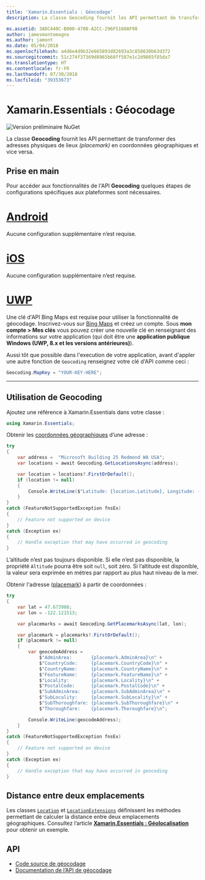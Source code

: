 ```yaml
---
title: 'Xamarin.Essentials : Géocodage'
description: La classe Geocoding fournit les API permettant de transformer des adresses physiques de lieux en coordonnées géographiques et vice versa.

ms.assetid: 3ADC440C-B000-4708-A2CC-296F5160AF90
author: jamesmontemagno
ms.author: jamont
ms.date: 05/04/2018
ms.openlocfilehash: a4d6e4d9b32e665893d82693a3c858630b63d372
ms.sourcegitcommit: 51c274f37369d8965b68ff587e1c2d9865f85da7
ms.translationtype: HT
ms.contentlocale: fr-FR
ms.lasthandoff: 07/30/2018
ms.locfileid: "39353673"
---
```

# <a name="xamarinessentials-geocoding"></a>Xamarin.Essentials : Géocodage

![Version préliminaire NuGet](~/media/shared/pre-release.png)

La classe **Geocoding** fournit les API permettant de transformer des adresses physiques de lieux _(placemark)_ en coordonnées géographiques et vice versa.

## <a name="getting-started"></a>Prise en main

Pour accéder aux fonctionnalités de l'API **Geocoding** quelques étapes de configurations spécifiques aux plateformes sont nécessaires.

# <a name="androidtabandroid"></a>[Android](#tab/android)

Aucune configuration supplémentaire n’est requise.

# <a name="iostabios"></a>[iOS](#tab/ios)

Aucune configuration supplémentaire n’est requise.

# <a name="uwptabuwp"></a>[UWP](#tab/uwp)

Une clé d'API Bing Maps est requise pour utiliser la fonctionnalité de géocodage. Inscrivez-vous sur [Bing Maps](https://www.bingmapsportal.com/) et créez un compte. Sous **mon compte > Mes clés** vous pouvez créer une nouvelle clé en renseignant des informations sur votre application (qui doit être une **application publique Windows (UWP, 8.x et les versions antérieures)**).

Aussi tôt que possible dans l'execution de votre application, avant d'appler une autre fonction de `Geocoding` renseignez votre clé d'API comme ceci :

```csharp
Geocoding.MapKey = "YOUR-KEY-HERE";
```

-----

## <a name="using-geocoding"></a>Utilisation de **Geocoding**

Ajoutez une référence à Xamarin.Essentials dans votre classe :

```csharp
using Xamarin.Essentials;
```

Obtenir les [coordonnées géographiques](xref:Xamarin.Essentials.Location) d’une adresse :

```csharp
try
{
    var address =  "Microsoft Building 25 Redmond WA USA";
    var locations = await Geocoding.GetLocationsAsync(address);

    var location = locations?.FirstOrDefault();
    if (location != null)
    {
        Console.WriteLine($"Latitude: {location.Latitude}, Longitude: {location.Longitude}, Altitude: {location.Altitude}");
    }
}
catch (FeatureNotSupportedException fnsEx)
{
    // Feature not supported on device
}
catch (Exception ex)
{
    // Handle exception that may have occurred in geocoding
}
```

L’altitude n’est pas toujours disponible. Si elle n’est pas disponible, la propriété `Altitude` pourra être soit `null`, soit zéro. Si l’altitude est disponible, la valeur sera exprimée en mètres par rapport au plus haut niveau de la mer.

Obtenir l'adresse ([placemark](xref:Xamarin.Essentials.Placemark)) à partir de coordonnées :

```csharp
try
{
    var lat = 47.673988;
    var lon = -122.121513;

    var placemarks = await Geocoding.GetPlacemarksAsync(lat, lon);

    var placemark = placemarks?.FirstOrDefault();
    if (placemark != null)
    {
        var geocodeAddress =
            $"AdminArea:       {placemark.AdminArea}\n" +
            $"CountryCode:     {placemark.CountryCode}\n" +
            $"CountryName:     {placemark.CountryName}\n" +
            $"FeatureName:     {placemark.FeatureName}\n" +
            $"Locality:        {placemark.Locality}\n" +
            $"PostalCode:      {placemark.PostalCode}\n" +
            $"SubAdminArea:    {placemark.SubAdminArea}\n" +
            $"SubLocality:     {placemark.SubLocality}\n" +
            $"SubThoroughfare: {placemark.SubThoroughfare}\n" +
            $"Thoroughfare:    {placemark.Thoroughfare}\n";

        Console.WriteLine(geocodeAddress);
    }
}
catch (FeatureNotSupportedException fnsEx)
{
    // Feature not supported on device
}
catch (Exception ex)
{
    // Handle exception that may have occurred in geocoding
}
```

## <a name="distance-between-two-locations"></a>Distance entre deux emplacements

Les classes [`Location`](xref:Xamarin.Essentials.Location) et [`LocationExtensions`](xref:Xamarin.Essentials.LocationExtensions) définissent les méthodes permettant de calculer la distance entre deux emplacements géographiques. Consultez l’article [**Xamarin.Essentials : Géolocalisation**](geolocation.md#distance-between-two-locations) pour obtenir un exemple.

## <a name="api"></a>API

- [Code source de géocodage](https://github.com/xamarin/Essentials/tree/master/Xamarin.Essentials/Geocoding)
- [Documentation de l’API de géocodage](xref:Xamarin.Essentials.Geocoding)

